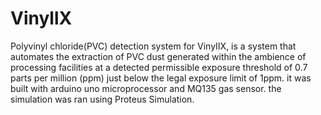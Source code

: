 # VinyllX
Polyvinyl chloride(PVC) detection system for VinyIIX, is a system that automates the extraction of PVC dust generated within the ambience of processing facilities at a detected permissible exposure threshold of 0.7 parts per million (ppm) just below the legal exposure limit of 1ppm. it was built with arduino uno microprocessor and MQ135 gas sensor. the simulation was ran using Proteus Simulation.
